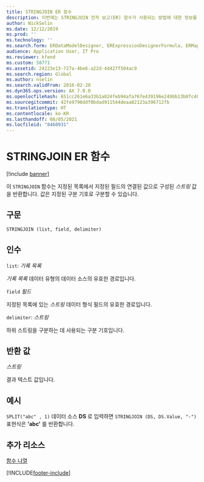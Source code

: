 ```yaml
---
title: STRINGJOIN ER 함수
description: 이번에는 STRINGJOIN 전자 보고(ER) 함수가 사용되는 방법에 대한 정보를 제공합니다.
author: NickSelin
ms.date: 12/12/2019
ms.prod: ''
ms.technology: ''
ms.search.form: ERDataModelDesigner, ERExpressionDesignerFormula, ERMappedFormatDesigner, ERModelMappingDesigner
audience: Application User, IT Pro
ms.reviewer: kfend
ms.custom: 58771
ms.assetid: 24223e13-727a-4be6-a22d-4d427f504ac9
ms.search.region: Global
ms.author: nselin
ms.search.validFrom: 2016-02-28
ms.dyn365.ops.version: AX 7.0.0
ms.openlocfilehash: 651cc261e6a33b1a824feb94afa767e439196e249bb13b0fc4886dc72bfdd184
ms.sourcegitcommit: 42fe9790ddf0bdad911544deaa82123a396712fb
ms.translationtype: HT
ms.contentlocale: ko-KR
ms.lasthandoff: 08/05/2021
ms.locfileid: "8460931"
---
```

# <a name="stringjoin-er-function"></a>STRINGJOIN ER 함수

[!include [banner](../includes/banner.md)]

이 `STRINGJOIN` 함수는 지정된 목록에서 지정된 필드의 연결된 값으로 구성된 *스트링* 값을 반환합니다. 값은 지정된 구분 기호로 구분할 수 있습니다.

## <a name="syntax"></a>구문

```vb
STRINGJOIN (list, field, delimiter)
```

## <a name="arguments"></a>인수

`list`: *기록 목록*

*기록 목록* 데이터 유형의 데이터 소스의 유효한 경로입니다.

`field` *필드*

지정된 목록에 있는 *스트링* 데이터 형식 필드의 유효한 경로입니다.

`delimiter`: *스트링*

하위 스트링을 구분하는 데 사용되는 구분 기호입니다.

## <a name="return-values"></a>반환 값

*스트링*

결과 텍스트 값입니다.

## <a name="example"></a>예시

`SPLIT("abc" , 1)` 데이터 소스 **DS** 로 입력하면 `STRINGJOIN (DS, DS.Value, "-")` 표현식은 **'abc'** 를 반환합니다.

## <a name="additional-resources"></a>추가 리소스

[함수 나열](er-functions-category-list.md)


[!INCLUDE[footer-include](../../../includes/footer-banner.md)]